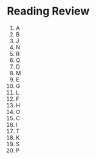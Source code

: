 # Reading Review

1. A
2. B
3. J
4. N
5. R
6. Q
7. D
8. M
9. E
10. G
11. L
12. F
13. H
14. O
15. C
16. I
17. T
18. K
19. S
20. P


